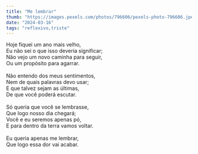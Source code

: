 ```yaml
---
title: "Me lembrar"
thumb: "https://images.pexels.com/photos/796606/pexels-photo-796606.jpeg"
date: "2024-03-16"
tags: "reflexivo,triste"
---
```

Hoje fiquei um ano mais velho,  
Eu não sei o que isso deveria significar;  
Não vejo um novo caminha para seguir,  
Ou um propósito para agarrar.  
<br />
Não entendo dos meus sentimentos,  
Nem de quais palavras devo usar;  
E que talvez sejam as últimas,  
De que você poderá escutar.  
<br />
Só queria que você se lembrasse,  
Que logo nosso dia chegará;  
Você e eu seremos apenas pó,  
E para dentro da terra vamos voltar.  
<br />
Eu queria apenas me lembrar,  
Que logo essa dor vai acabar.  